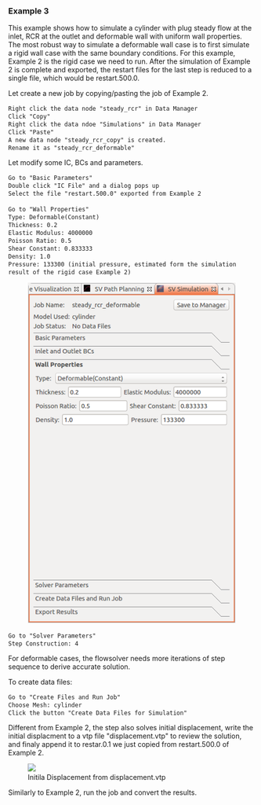 ### Example 3

This example shows how to simulate a cylinder with plug steady flow at the inlet, RCR at the outlet and deformable wall with uniform wall properties. The most robust way to simulate a deformable wall case is to first simulate a rigid wall case with the same boundary conditions. For this example, Example 2 is the rigid case we need to run. After the simulation of Example 2 is complete and exported, the restart files for the last step is reduced to a single file, which would be restart.500.0. 

Let create a new job by copying/pasting the job of Example 2.

	Right click the data node "steady_rcr" in Data Manager
	Click "Copy"
	Right click the data ndoe "Simulations" in Data Manager
	Click "Paste"
	A new data node "steady_rcr_copy" is created.
	Rename it as "steady_rcr_deformable"

Let modify some IC, BCs and parameters.
	
	Go to "Basic Parameters"
	Double click "IC File" and a dialog pops up
	Select the file "restart.500.0" exported from Example 2

	Go to "Wall Properties"
	Type: Deformable(Constant)
	Thickness: 0.2
	Elastic Modulus: 4000000
	Poisson Ratio: 0.5
	Shear Constant: 0.833333
	Density: 1.0
	Pressure: 133300 (initial pressure, estimated form the simulation result of the rigid case Example 2)

<figure>
  <img class="svImg scImgMd" src="documentation/flowsolver/imgs/walldeformable.png">
  <figcaption class="svCaption" > </figcaption>
</figure>

	Go to "Solver Parameters"
	Step Construction: 4

For deformable cases, the flowsolver needs more iterations of step sequence to derive accurate solution.

To create data files:

	Go to "Create Files and Run Job"
	Choose Mesh: cylinder
	Click the button "Create Data Files for Simulation"

Different from Example 2, the step also solves initial displacement, write the initial displacment to a vtp file "displacement.vtp" to review the solution, and finaly append it to restar.0.1 we just copied from restart.500.0 of Example 2.

<figure>
  <img class="svImg svImgLg" src="documentation/flowsolver/imgs/disp_paraview.png">
  <figcaption class="svCaption" >Initila Displacement from displacement.vtp </figcaption>
</figure>

Similarly to Example 2, run the job and convert the results.
